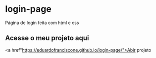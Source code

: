 # login-page
Página de login feita com html e css

<h2>Acesse o meu projeto aqui</h2>

<a href"https://eduardofranciscone.github.io/login-page/">Abir projeto</a>
